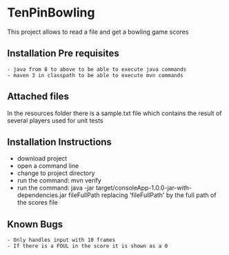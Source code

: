 # TenPinBowling

This project allows to read a file and get a bowling game scores


## Installation Pre requisites
    - java from 8 to above to be able to execute java commands
    - maven 3 in classpath to be able to execute mvn commands


## Attached files

In the resources folder there is a sample.txt file
which contains the result of several players used for unit tests


## Installation Instructions

- download project
- open a command line
- change to project directory
- run the command: mvn verify 
- run the command: 
  java -jar target/consoleApp-1.0.0-jar-with-dependencies.jar fileFullPath
  replacing 'fileFullPath' by the full path of the scores file


## Known Bugs
    - Only handles input with 10 frames
    - If there is a FOUL in the score it is shown as a 0

